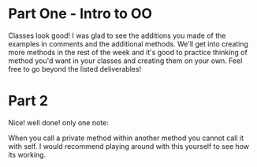 # Part One - Intro to OO
Classes look good! I was glad to see the additions you made of the examples in comments and the additional methods. We'll get into creating more methods in the rest of the week and it's good to practice thinking of method you'd want in your classes and creating them on your own. Feel free to go beyond the listed deliverables! 

# Part 2 

Nice! well done! only one note: 

When you call a private method within another method you cannot call it with self. I would recommend playing around with this yourself to see how its working. 